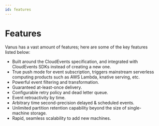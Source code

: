 ```yaml
---
id: features
---
```


# Features

Vanus has a vast amount of features; here are some of the key features listed below:

- Built around the CloudEvents specification, and integrated with CloudEvents SDKs instead of creating a new one.
- True push mode for event subscription, triggers mainstream serverless computing products such as AWS Lambda, knative serving, etc.
- Powerful event filtering and transformation.
- Guaranteed at-least-once delivery.
- Configurable retry policy and dead letter queue.
- Event retroactivity by time.
- Arbitrary time second-precision delayed & scheduled events.
- Unlimited partition retention capability beyond the size of single-machine storage.
- Rapid, seamless scalability to add new machines.
